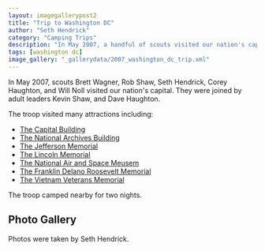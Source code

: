 ```yaml
--- 
layout: imagegallerypost2
title: "Trip to Washington DC"
author: "Seth Hendrick"
category: "Camping Trips"
description: "In May 2007, a handful of scouts visited our nation's capital."
tags: [washington dc]
image_gallery: "_gallerydata/2007_washington_dc_trip.xml"
---
```


In May 2007, scouts Brett Wagner, Rob Shaw, Seth Hendrick, Corey Haughton, and Will Noll visited our nation's capital.  They were joined by adult leaders Kevin Shaw, and Dave Haughton.

The troop visited many attractions including:

* [The Capital Building](https://en.wikipedia.org/wiki/United_States_Capitol)
* [The National Archives Building](https://en.wikipedia.org/wiki/National_Archives_Building)
* [The Jefferson Memorial](https://en.wikipedia.org/wiki/Jefferson_Memorial)
* [The Lincoln Memorial](https://en.wikipedia.org/wiki/Lincoln_Memorial)
* [The National Air and Space Meusem](https://en.wikipedia.org/wiki/National_Air_and_Space_Museum)
* [The Franklin Delano Roosevelt Memorial](https://en.wikipedia.org/wiki/Franklin_Delano_Roosevelt_Memorial)
* [The Vietnam Veterans Memorial](https://en.wikipedia.org/wiki/Vietnam_Veterans_Memorial)

The troop camped nearby for two nights.

## Photo Gallery

Photos were taken by Seth Hendrick.
